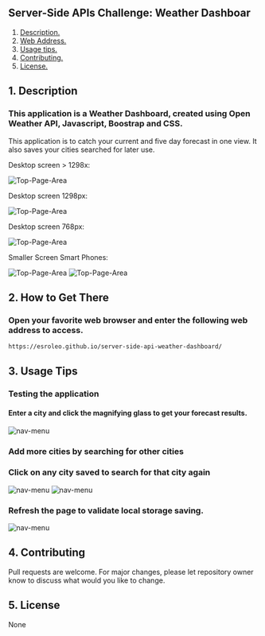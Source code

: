## Server-Side APIs Challenge: Weather Dashboar

1. [ Description. ](#desc)
2. [ Web Address. ](#web-address)
3. [ Usage tips. ](#usage)
4. [ Contributing. ](#contributing)
5. [ License. ](#license)

<a name="desc"></a>
## 1. Description

### This application is a Weather Dashboard, created using Open Weather API, Javascript, Boostrap and CSS.

This application is to catch your current and five day forecast in one view. It also saves your cities searched for later use.

Desktop screen > 1298x:

![Top-Page-Area](./assets/images/landing-page-desktop-big.JPG?raw=true "landing-page-desktop-big")

Desktop screen 1298px:

![Top-Page-Area](./assets/images/landing-page-desktip-1298-plus.JPG?raw=true "landing-page-desktip-1298-plus")

Desktop screen 768px:

![Top-Page-Area](./assets/images/landing-page-desktip-768-less.JPG?raw=true "landing-page-desktip-768-lesss")

Smaller Screen Smart Phones:

![Top-Page-Area](./assets/images/landing-page-desktip-smartPhones-1.JPG?raw=true "landing-page-desktip-smartPhones-1")
![Top-Page-Area](./assets/images/landing-page-desktip-smartPhones-2.JPG?raw=true "landing-page-desktip-smartPhones-2")

<a name="web-address"></a>
## 2. How to Get There

### Open your favorite web browser and enter the following web address to access.

```html
https://esroleo.github.io/server-side-api-weather-dashboard/
```
<a name="usage"></a>
## 3. Usage Tips

### Testing the application

#### Enter a city and click the magnifying glass to get your forecast results.

![nav-menu](./assets/images/one-city-searched.JPG?raw=true "one-city-searched")

### Add more cities by searching for other cities
### Click on any city saved to search for that city again

![nav-menu](./assets/images/one-city-searched-2.JPG?raw=true "one-city-searched-2")
![nav-menu](./assets/images/one-city-searched-6.JPG?raw=true "one-city-searched-6")

### Refresh the page to validate local storage saving.

![nav-menu](./assets/images/refresh-clicked.JPG?raw=true "refresh-clicked")

<a name="contributing"></a>
## 4. Contributing
Pull requests are welcome. For major changes, please let repository owner know to discuss what would you like to change.

<a name="license"></a>
## 5. License
None
